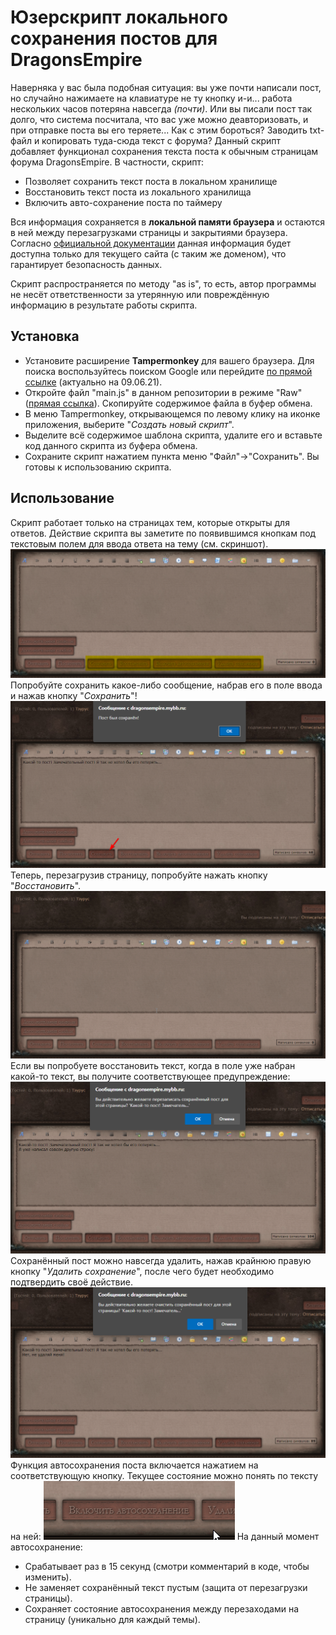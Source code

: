 
# Юзерскрипт локального сохранения постов для DragonsEmpire

Наверняка у вас была подобная ситуация: вы уже почти написали пост, но случайно нажимаете на клавиатуре не ту кнопку и-и... работа нескольких часов потеряна навсегда *(почти)*. Или вы писали пост так долго, что система посчитала, что вас уже можно деавторизовать, и при отправке поста вы его теряете... Как с этим бороться? Заводить txt-файл и копировать туда-сюда текст с форума?
Данный скрипт добавляет функционал сохранения текста поста к обычным страницам форума DragonsEmpire. В частности, скрипт:

 - Позволяет сохранить текст поста в локальном хранилище
 - Восстановить текст поста из локального хранилища
 - Включить авто-сохранение поста по таймеру

Вся информация сохраняется в **локальной памяти браузера** и остаются в ней между перезагрузками страницы и закрытиями браузера. Согласно [официальной документации](https://developer.mozilla.org/en-US/docs/Web/API/Window/localStorage) данная информация будет доступна только для текущего сайта (с таким же доменом), что гарантирует безопасность данных.

Скрипт распространяется по методу "as is", то есть, автор программы не несёт ответственности за утерянную или повреждённую информацию в результате работы скрипта.
## Установка

 - Установите расширение **Tampermonkey** для вашего браузера. Для поиска воспользуйтесь поиском Google или перейдите [по прямой ссылке](https://chrome.google.com/webstore/detail/tampermonkey/dhdgffkkebhmkfjojejmpbldmpobfkfo) (актуально на 09.06.21).
 - Откройте файл "main.js" в данном репозитории в режиме "Raw" ([прямая ссылка](https://raw.githubusercontent.com/YoungTeurus/DragonsEmpire-AutoPostSaver/main/main.js)). Скопируйте содержимое файла в буфер обмена.
 - В меню Tampermonkey, открывающемся по левому клику на иконке приложения, выберите "*Создать новый скрипт*".
 - Выделите всё содержимое шаблона скрипта, удалите его и вставьте код данного скрипта из буфера обмена.
 - Сохраните скрипт нажатием пункта меню "Файл"->"Сохранить". Вы готовы к использованию скрипта.
## Использование
Скрипт работает только на страницах тем, которые открыты для ответов. Действие скрипта вы заметите по появившимся кнопкам под текстовым полем для ввода ответа на тему (см. скриншот).
![Добавленные кнопки](https://raw.githubusercontent.com/YoungTeurus/DragonsEmpire-AutoPostSaver/main/screens/Interface-0-Overview.png)
Попробуйте сохранить какое-либо сообщение, набрав его в поле ввода и нажав кнопку "*Сохранить*"!
![Сохранения поста](https://raw.githubusercontent.com/YoungTeurus/DragonsEmpire-AutoPostSaver/main/screens/Interface-1-Saving.png)
Теперь, перезагрузив страницу, попробуйте нажать кнопку "*Восстановить*".
![Восстановление текста поста](https://raw.githubusercontent.com/YoungTeurus/DragonsEmpire-AutoPostSaver/main/screens/Interface-2-Restoring.gif)
Если вы попробуете восстановить текст, когда в поле уже набран какой-то текст, вы получите соответствующее предупреждение:
![Восстановление с уже напечатанным текстом поста](https://raw.githubusercontent.com/YoungTeurus/DragonsEmpire-AutoPostSaver/main/screens/Interface-3-Saving%20with%20text%20in%20textarea.png)
Сохранённый пост можно навсегда удалить, нажав крайнюю правую кнопку "*Удалить сохранение*", после чего будет необходимо подтвердить своё действие.
![Удаление сохранения](https://raw.githubusercontent.com/YoungTeurus/DragonsEmpire-AutoPostSaver/main/screens/Interface-4-Clearing.png)
Функция автосохранения поста включается нажатием на соответствующую кнопку. Текущее состояние можно понять по тексту на ней:
![Переключение автосохранения](https://raw.githubusercontent.com/YoungTeurus/DragonsEmpire-AutoPostSaver/main/screens/Interface-4-Toggling%20autosave.gif)
На данный момент автосохранение:
 - Срабатывает раз в 15 секунд (смотри комментарий в коде, чтобы изменить).
 - Не заменяет сохранённый текст пустым (защита от перезагрузки страницы).
 - Сохраняет состояние автосохранения между перезаходами на страницу (уникально для каждый темы).
